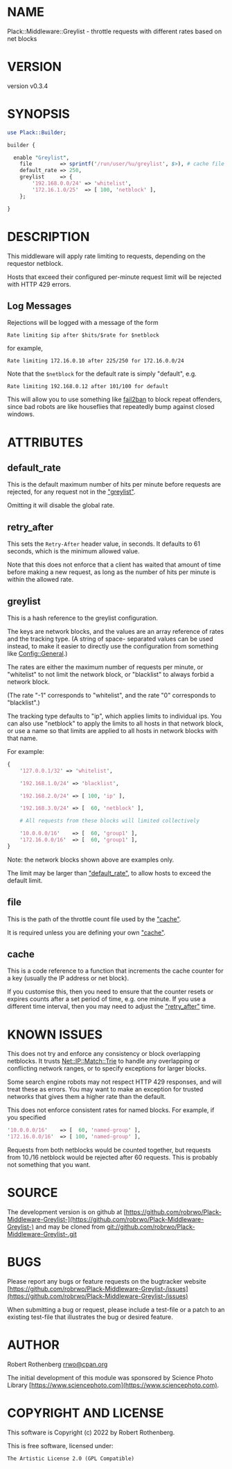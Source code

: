 # NAME

Plack::Middleware::Greylist - throttle requests with different rates based on net blocks

# VERSION

version v0.3.4

# SYNOPSIS

```perl
use Plack::Builder;

builder {

  enable "Greylist",
    file         => sprintf('/run/user/%u/greylist', $>), # cache file
    default_rate => 250,
    greylist     => {
        '192.168.0.0/24' => 'whitelist',
        '172.16.1.0/25'  => [ 100, 'netblock' ],
    };

}
```

# DESCRIPTION

This middleware will apply rate limiting to requests, depending on the requestor netblock.

Hosts that exceed their configured per-minute request limit will be rejected with HTTP 429 errors.

## Log Messages

Rejections will be logged with a message of the form

```
Rate limiting $ip after $hits/$rate for $netblock
```

for example,

```
Rate limiting 172.16.0.10 after 225/250 for 172.16.0.0/24
```

Note that the `$netblock` for the default rate is simply "default", e.g.

```
Rate limiting 192.168.0.12 after 101/100 for default
```

This will allow you to use something like [fail2ban](https://metacpan.org/pod/fail2ban) to block repeat offenders, since bad
robots are like houseflies that repeatedly bump against closed windows.

# ATTRIBUTES

## default\_rate

This is the default maximum number of hits per minute before requests are rejected, for any request not in the ["greylist"](#greylist).

Omitting it will disable the global rate.

## retry\_after

This sets the `Retry-After` header value, in seconds. It defaults to 61 seconds, which is the minimum allowed value.

Note that this does not enforce that a client has waited that amount of time before making a new request, as long as the
number of hits per minute is within the allowed rate.

## greylist

This is a hash reference to the greylist configuration.

The keys are network blocks, and the values are an array reference of rates and the tracking type. (A string of space-
separated values can be used instead, to make it easier to directly use the configuration from something like
[Config::General](https://metacpan.org/pod/Config%3A%3AGeneral).)

The rates are either the maximum number of requests per minute, or "whitelist" to not limit the network block, or
"blacklist" to always forbid a network block.

(The rate "-1" corresponds to "whitelist", and the rate "0" corresponds to "blacklist".)

The tracking type defaults to "ip", which applies limits to individual ips. You can also use "netblock" to apply the
limits to all hosts in that network block, or use a name so that limits are applied to all hosts in network blocks
with that name.

For example:

```perl
{
    '127.0.0.1/32' => 'whitelist',

    '192.168.1.0/24' => 'blacklist',

    '192.168.2.0/24' => [ 100, 'ip' ],

    '192.168.3.0/24' => [  60, 'netblock' ],

    # All requests from these blocks will limited collectively

    '10.0.0.0/16'    => [  60, 'group1' ],
    '172.16.0.0/16'  => [  60, 'group1' ],
}
```

Note: the network blocks shown above are examples only.

The limit may be larger than ["default\_rate"](#default_rate), to allow hosts to exceed the default limit.

## file

This is the path of the throttle count file used by the ["cache"](#cache).

It is required unless you are defining your own ["cache"](#cache).

## cache

This is a code reference to a function that increments the cache counter for a key (usually the IP address or net
block).

If you customise this, then you need to ensure that the counter resets or expires counts after a set period of time,
e.g. one minute.  If you use a different time interval, then you may need to adjust the ["retry\_after"](#retry_after) time.

# KNOWN ISSUES

This does not try and enforce any consistency or block overlapping netblocks.  It trusts [Net::IP::Match::Trie](https://metacpan.org/pod/Net%3A%3AIP%3A%3AMatch%3A%3ATrie) to
handle any overlapping or conflicting network ranges, or to specify exceptions for larger blocks.

Some search engine robots may not respect HTTP 429 responses, and will treat these as errors. You may want to make an
exception for trusted networks that gives them a higher rate than the default.

This does not enforce consistent rates for named blocks. For example, if you specified

```perl
'10.0.0.0/16'    => [  60, 'named-group' ],
'172.16.0.0/16'  => [ 100, 'named-group' ],
```

Requests from both netblocks would be counted together, but requests from 10./16 netblock would be rejected after 60
requests. This is probably not something that you want.

# SOURCE

The development version is on github at [https://github.com/robrwo/Plack-Middleware-Greylist-](https://github.com/robrwo/Plack-Middleware-Greylist-)
and may be cloned from [git://github.com/robrwo/Plack-Middleware-Greylist-.git](git://github.com/robrwo/Plack-Middleware-Greylist-.git)

# BUGS

Please report any bugs or feature requests on the bugtracker website
[https://github.com/robrwo/Plack-Middleware-Greylist-/issues](https://github.com/robrwo/Plack-Middleware-Greylist-/issues)

When submitting a bug or request, please include a test-file or a
patch to an existing test-file that illustrates the bug or desired
feature.

# AUTHOR

Robert Rothenberg <rrwo@cpan.org>

The initial development of this module was sponsored by Science Photo
Library [https://www.sciencephoto.com](https://www.sciencephoto.com).

# COPYRIGHT AND LICENSE

This software is Copyright (c) 2022 by Robert Rothenberg.

This is free software, licensed under:

```
The Artistic License 2.0 (GPL Compatible)
```
